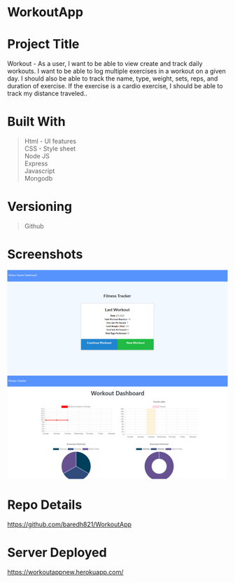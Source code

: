 # WorkoutApp

# Project Title
Workout - As a user, I want to be able to view create and track daily workouts. I want to be able to log multiple exercises in a workout on a given day. I should also be able to track the name, type, weight, sets, reps, and duration of exercise. If the exercise is a cardio exercise, I should be able to track my distance traveled.. 

# Built With
>Html - UI features <br>
>CSS - Style sheet <br>
>Node JS<br>
>Express<br>
>Javascript<br>
>Mongodb<br>

# Versioning 
> Github

# Screenshots

<img src = "Screenshot1.PNG">
<img src = "Screenshot2.PNG">

# Repo Details 
https://github.com/baredh821/WorkoutApp

# Server Deployed
https://workoutappnew.herokuapp.com/














